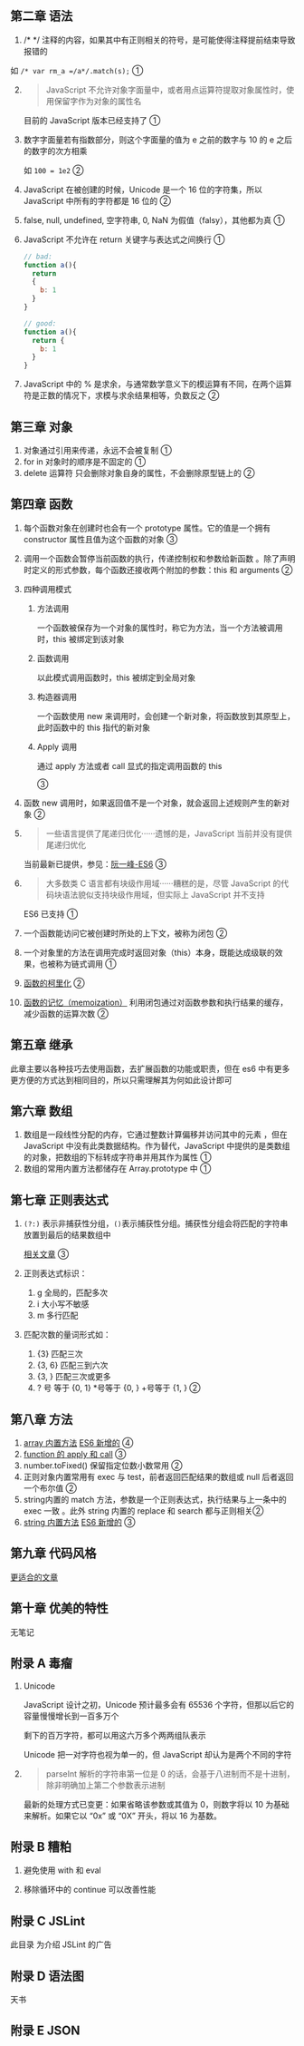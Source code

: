 ## 第二章 语法

1.  /* */ 注释的内容，如果其中有正则相关的符号，是可能使得注释提前结束导致报错的

   如 `/* var rm_a =/a*/.match(s);` ①

2. > JavaScript 不允许对象字面量中，或者用点运算符提取对象属性时，使用保留字作为对象的属性名

   目前的 JavaScript 版本已经支持了 ① 

3. 数字字面量若有指数部分，则这个字面量的值为 e 之前的数字与 10 的 e 之后的数字的次方相乘

   如 `100 = 1e2` ②

4. JavaScript 在被创建的时候，Unicode 是一个 16 位的字符集，所以 JavaScript 中所有的字符都是 16 位的 ②

5. false, null, undefined, 空字符串, 0, NaN 为假值（falsy），其他都为真 ①

6. JavaScript 不允许在 return 关键字与表达式之间换行 ①

   [^boen]: 是因为自动插入分号作祟

   

   ```js
   // bad:
   function a(){
     return
     {
       b: 1
     }
   }
   
   // good:
   function a(){
     return {
       b: 1
     }
   } 
   ```

7. JavaScript 中的 % 是求余，与通常数学意义下的模运算有不同，在两个运算符是正数的情况下，求模与求余结果相等，负数反之 ②

## 第三章 对象

1. 对象通过引用来传递，永远不会被复制 ①
2. for in 对象时的顺序是不固定的 ①
3. delete 运算符 只会删除对象自身的属性，不会删除原型链上的 ②

## 第四章 函数

1. 每个函数对象在创建时也会有一个 prototype 属性。它的值是一个拥有 constructor 属性且值为这个函数的对象 ③

2. 调用一个函数会暂停当前函数的执行，传递控制权和参数给新函数 。除了声明时定义的形式参数，每个函数还接收两个附加的参数：this 和 arguments ②

3. 四种调用模式

   1. 方法调用

      一个函数被保存为一个对象的属性时，称它为方法，当一个方法被调用时，this 被绑定到该对象 

   2. 函数调用

      以此模式调用函数时，this 被绑定到全局对象

   3. 构造器调用

      一个函数使用 new 来调用时，会创建一个新对象，将函数放到其原型上，此时函数中的 this 指代的新对象

      [^boen]: 新对象的 \_\_proto\_\_ 属性就指向喊函数的 prototype

   4. Apply 调用

      通过 apply 方法或者 call 显式的指定调用函数的 this

      ③

4. 函数 new 调用时，如果返回值不是一个对象，就会返回上述规则产生的新对象 ②

5. > 一些语言提供了尾递归优化······遗憾的是，JavaScript 当前并没有提供尾递归优化

   当前最新已提供，参见：[阮一峰-ES6](<http://es6.ruanyifeng.com/#docs/function#%E5%B0%BE%E8%B0%83%E7%94%A8%E4%BC%98%E5%8C%96>) ③

6. > 大多数类 C 语言都有块级作用域······糟糕的是，尽管 JavaScript 的代码块语法貌似支持块级作用域，但实际上 JavaScript 并不支持

   ES6 已支持 ①

7. 一个函数能访问它被创建时所处的上下文，被称为闭包 ②

8. 一个对象里的方法在调用完成时返回对象（this）本身，既能达成级联的效果，也被称为链式调用 ①

9. [函数的柯里化](<https://juejin.im/entry/58b316d78d6d810058678579>) ②

10. [函数的记忆（memoization）](<https://juejin.im/post/59af56a96fb9a0248f4aadb8>) 利用闭包通过对函数参数和执行结果的缓存，减少函数的运算次数  ② 

## 第五章 继承

此章主要以各种技巧去使用函数，去扩展函数的功能或职责，但在 es6 中有更多更方便的方式达到相同目的，所以只需理解其为何如此设计即可

## 第六章 数组

1. 数组是一段线性分配的内存，它通过整数计算偏移并访问其中的元素 ，但在 JavaScript 中没有此类数据结构。作为替代，JavaScript 中提供的是类数组的对象，把数组的下标转成字符串并用其作为属性 ①
2. 数组的常用内置方法都储存在 Array.prototype 中 ①

## 第七章 正则表达式

1. `(?:)` 表示非捕获性分组，`()`表示捕获性分组。捕获性分组会将匹配的字符串放置到最后的结果数组中

   [相关文章](<https://blog.csdn.net/lihefei_coder/article/details/53022253>) ③

2. 正则表达式标识：

   1. g 全局的，匹配多次
   2. i 大小写不敏感
   3. m 多行匹配

   [^boen]: es6 新增标识符 [见阮一峰的书籍](<http://es6.ruanyifeng.com/#docs/regex#u-%E4%BF%AE%E9%A5%B0%E7%AC%A6>)  ①

3. 匹配次数的量词形式如：

   1. {3} 匹配三次
   2. {3, 6} 匹配三到六次
   3. {3, } 匹配三次或更多
   4.  ? 号 等于 {0, 1}  *号等于 {0, }  +号等于 {1, }  ②

## 第八章 方法

1. [array 内置方法](<https://segmentfault.com/a/1190000011467723#articleHeader7>)  [ES6 新增的](<http://es6.ruanyifeng.com/#docs/array>) ④
2. [ function 的 apply 和 call](<https://github.com/lin-xin/blog/issues/7>) ③
3.  number.toFixed() 保留指定位数小数常用 ②
4. 正则对象内置常用有 exec 与 test，前者返回匹配结果的数组或 null 后者返回一个布尔值 ②
5. string内置的 match 方法，参数是一个正则表达式，执行结果与上一条中的 exec 一致 。此外 string 内置的 replace 和 search 都与正则相关②
6. [string 内置方法](<https://segmentfault.com/a/1190000011467723#articleHeader19>)  [ES6 新增的](<http://es6.ruanyifeng.com/#docs/string-methods>) ③

## 第九章 代码风格

[更适合的文章](<http://es6.ruanyifeng.com/#docs/style>)

## 第十章 优美的特性

无笔记

## 附录 A 毒瘤

1. Unicode 

   JavaScript 设计之初，Unicode 预计最多会有 65536 个字符，但那以后它的容量慢慢增长到一百多万个 

   剩下的百万字符，都可以用这六万多个两两组队表示

   Unicode 把一对字符也视为单一的，但 JavaScript 却认为是两个不同的字符 

2. > parseInt 解析的字符串第一位是 0 的话，会基于八进制而不是十进制，除非明确加上第二个参数表示进制

   最新的处理方式已变更：如果省略该参数或其值为 0，则数字将以 10 为基础来解析。如果它以 “0x” 或 “0X” 开头，将以 16 为基数。

## 附录 B 糟粕

1. 避免使用 with 和 eval

2. 移除循环中的 continue 可以改善性能

   [^boen]: 半信半疑

## 附录 C JSLint

此目录 为介绍 JSLint 的广告

## 附录 D 语法图

天书

## 附录 E JSON

